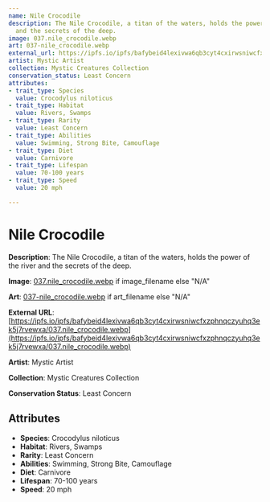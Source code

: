 ```yaml
---
name: Nile Crocodile
description: The Nile Crocodile, a titan of the waters, holds the power of the river
  and the secrets of the deep.
image: 037.nile_crocodile.webp
art: 037-nile_crocodile.webp
external_url: https://ipfs.io/ipfs/bafybeid4lexivwa6qb3cyt4cxirwsniwcfxzphnqczyuhq3ek5j7rvewxa/037.nile_crocodile.webp
artist: Mystic Artist
collection: Mystic Creatures Collection
conservation_status: Least Concern
attributes:
- trait_type: Species
  value: Crocodylus niloticus
- trait_type: Habitat
  value: Rivers, Swamps
- trait_type: Rarity
  value: Least Concern
- trait_type: Abilities
  value: Swimming, Strong Bite, Camouflage
- trait_type: Diet
  value: Carnivore
- trait_type: Lifespan
  value: 70-100 years
- trait_type: Speed
  value: 20 mph

---
```


# Nile Crocodile

**Description**: The Nile Crocodile, a titan of the waters, holds the power of the river and the secrets of the deep.

**Image**: [037.nile_crocodile.webp](./037.nile_crocodile.webp) if image_filename else "N/A"

**Art**: [037-nile_crocodile.webp](./037-nile_crocodile.webp) if art_filename else "N/A"

**External URL**: [https://ipfs.io/ipfs/bafybeid4lexivwa6qb3cyt4cxirwsniwcfxzphnqczyuhq3ek5j7rvewxa/037.nile_crocodile.webp](https://ipfs.io/ipfs/bafybeid4lexivwa6qb3cyt4cxirwsniwcfxzphnqczyuhq3ek5j7rvewxa/037.nile_crocodile.webp)

**Artist**: Mystic Artist

**Collection**: Mystic Creatures Collection

**Conservation Status**: Least Concern

## Attributes
- **Species**: Crocodylus niloticus
- **Habitat**: Rivers, Swamps
- **Rarity**: Least Concern
- **Abilities**: Swimming, Strong Bite, Camouflage
- **Diet**: Carnivore
- **Lifespan**: 70-100 years
- **Speed**: 20 mph
